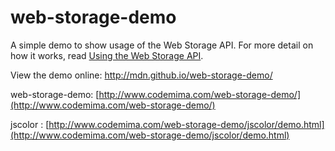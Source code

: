web-storage-demo
================

A simple demo to show usage of the Web Storage API. For more detail on how it works, read [Using the Web Storage API](https://developer.mozilla.org/en-US/docs/Web/API/Web_Storage_API/Using_the_Web_Storage_API).

View the demo online: http://mdn.github.io/web-storage-demo/

web-storage-demo: [http://www.codemima.com/web-storage-demo/](http://www.codemima.com/web-storage-demo/)


jscolor : [http://www.codemima.com/web-storage-demo/jscolor/demo.html](http://www.codemima.com/web-storage-demo/jscolor/demo.html)
